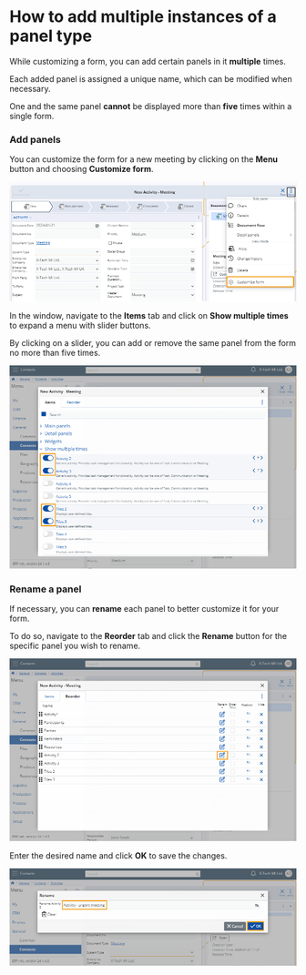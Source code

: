 # How to add multiple instances of a panel type

While customizing a form, you can add certain panels in it **multiple** times. 

Each added panel is assigned a unique name, which can be modified when necessary. 

One and the same panel **cannot** be displayed more than **five** times within a single form.

### Add panels

You can customize the form for a new meeting by clicking on the **Menu** button and choosing **Customize form**.

![Pictures](pictures/Customization_menu_20_01.png)

In the window, navigate to the **Items** tab аnd click on **Show multiple times** to expand a menu with slider buttons.

By clicking on a slider, you can add or remove the same panel from the form no more than five times.

![Pictures](pictures/Customization_add_items_20_01.png)

### Rename a panel

If necessary, you can **rename** each panel to better customize it for your form. 

To do so, navigate to the **Reorder** tab and click the **Rename** button for the specific panel you wish to rename.

![Pictures](pictures/Customization_Rename_icon_20_01.png)

Enter the desired name and click **OK** to save the changes.

![Pictures](pictures/Customization-Rename_20_01.png)
